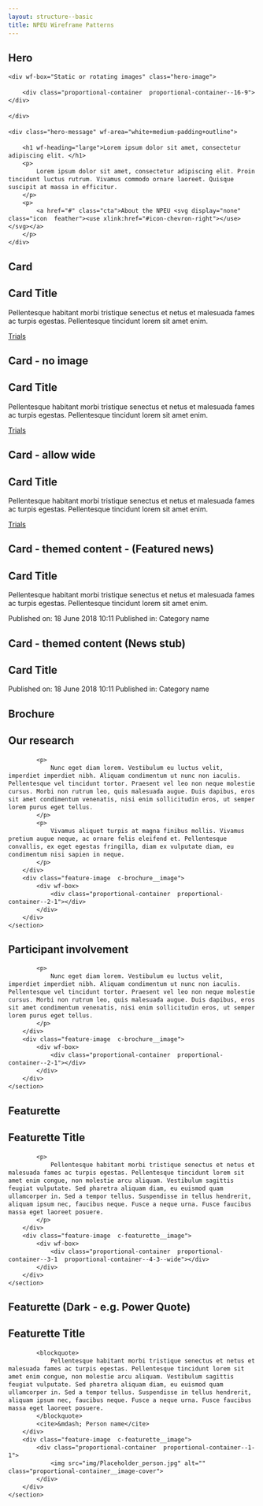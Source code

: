 ```yaml
---
layout: structure--basic
title: NPEU Wireframe Patterns
---
```

<h2 class="small-padding">Hero</h2>
<div class="hero">

    <div wf-box="Static or rotating images" class="hero-image">

        <div class="proportional-container  proportional-container--16-9"></div>

    </div>

    <div class="hero-message" wf-area="white+medium-padding+outline">
    
        <h1 wf-heading="large">Lorem ipsum dolor sit amet, consectetur adipiscing elit. </h1>
        <p>
            Lorem ipsum dolor sit amet, consectetur adipiscing elit. Proin tincidunt luctus rutrum. Vivamus commodo ornare laoreet. Quisque suscipit at massa in efficitur.
        </p>
        <p>
            <a href="#" class="cta">About the NPEU <svg display="none" class="icon  feather"><use xlink:href="#icon-chevron-right"></use></svg></a>
        </p>
    </div>

</div>

<h2 class="small-padding">Card</h2>

<div class="medium-padding">
    <div class="c-card">
        <div class="c-card__image">
            <div wf-box>
                <div class="proportional-container  proportional-container--3-1"></div>
            </div>
        </div>
        <div class="c-card__body">
            <h2 class="c-card__title">Card Title</h2>
            <p>
                Pellentesque habitant morbi tristique senectus et netus et malesuada fames ac turpis egestas. Pellentesque tincidunt lorem sit amet enim.
            </p> 
        </div>
        <div class="c-card__footer">
            <p>
                <a href="#" class="cta">Trials <svg display="none" class="icon  feather"><use xlink:href="#icon-chevron-right"></use></svg></a>
            </p>
        </div>
    </div>
</div>

<h2 class="small-padding">Card - no image</h2>

<div class="medium-padding">
    <div class="c-card">
        <div class="c-card__body">
            <h2 class="c-card__title">Card Title</h2>
            <p>
                Pellentesque habitant morbi tristique senectus et netus et malesuada fames ac turpis egestas. Pellentesque tincidunt lorem sit amet enim.
            </p> 
        </div>
        <div class="c-card__footer">
            <p>
                <a href="#" class="cta">Trials <svg display="none" class="icon  feather"><use xlink:href="#icon-chevron-right"></use></svg></a>
            </p>
        </div>
    </div>
</div>

<h2 class="small-padding">Card - allow wide</h2>

<div class="medium-padding">
    <div class="c-card  c-card--allow-wide">
        <div class="c-card__image">
            <div wf-box>
                <div class="proportional-container  proportional-container--3-1"></div>
            </div>
        </div>
        <div class="c-card__body">
            <h2 class="c-card__title">Card Title</h2>
            <p>
                Pellentesque habitant morbi tristique senectus et netus et malesuada fames ac turpis egestas. Pellentesque tincidunt lorem sit amet enim.
            </p> 
        </div>
        <div class="c-card__footer">
            <p>
                <a href="#" class="cta">Trials <svg display="none" class="icon  feather"><use xlink:href="#icon-chevron-right"></use></svg></a>
            </p>
        </div>
    </div>
</div>

<h2 class="small-padding">Card - themed content - (Featured news)</h2>

<div class="medium-padding">
    <div class="c-card  c-card--themed-content">
        <div class="c-card__image">
            <div wf-box>
                <div class="proportional-container  proportional-container--3-1"></div>
            </div>
        </div>
        <div class="c-card__body">
            <h2 class="c-card__title">Card Title</h2>
            <p>
                Pellentesque habitant morbi tristique senectus et netus et malesuada fames ac turpis egestas. Pellentesque tincidunt lorem sit amet enim.
            </p> 
        </div>
        <div class="c-card__footer">
            <p class="c-card__info">
                <span>Published on: 18 June 2018 10:11</span>
                <span>Published in: Category name</span>
            </p>
        </div>
    </div>
</div>

<h2 class="small-padding">Card - themed content (News stub)</h2>

<div class="medium-padding">
    <div class="c-card  c-card--themed-content">
        <div class="c-card__body">
            <h2 class="c-card__title">Card Title</h2>
        </div>
        <div class="c-card__footer">
            <p class="c-card__info">
                <span>Published on: 18 June 2018 10:11</span>
                <span>Published in: Category name</span>
            </p>
        </div>
    </div>
</div>

<h2 class="small-padding">Brochure</h2>
 
<div class="medium-padding">
    <section class="c-brochure">
        <div class="text-content  c-brochure__body">
            <h2>
                Our research
            </h2>

            <p>
                Nunc eget diam lorem. Vestibulum eu luctus velit, imperdiet imperdiet nibh. Aliquam condimentum ut nunc non iaculis. Pellentesque vel tincidunt tortor. Praesent vel leo non neque molestie cursus. Morbi non rutrum leo, quis malesuada augue. Duis dapibus, eros sit amet condimentum venenatis, nisi enim sollicitudin eros, ut semper lorem purus eget tellus.
            </p>
            <p>
                Vivamus aliquet turpis at magna finibus mollis. Vivamus pretium augue neque, ac ornare felis eleifend et. Pellentesque convallis, ex eget egestas fringilla, diam ex vulputate diam, eu condimentum nisi sapien in neque.
            </p>
        </div>
        <div class="feature-image  c-brochure__image">
            <div wf-box>
                <div class="proportional-container  proportional-container--2-1"></div>
            </div>
        </div>
    </section>
</div>
<div class="medium-padding">
    <section class="c-brochure  c-brochure--reversed">
        <div class="text-content  c-brochure__body">
            <h2>
                Participant involvement
            </h2>

            <p>
                Nunc eget diam lorem. Vestibulum eu luctus velit, imperdiet imperdiet nibh. Aliquam condimentum ut nunc non iaculis. Pellentesque vel tincidunt tortor. Praesent vel leo non neque molestie cursus. Morbi non rutrum leo, quis malesuada augue. Duis dapibus, eros sit amet condimentum venenatis, nisi enim sollicitudin eros, ut semper lorem purus eget tellus.
            </p>
        </div>
        <div class="feature-image  c-brochure__image">
            <div wf-box>
                <div class="proportional-container  proportional-container--2-1"></div>
            </div>
        </div>
    </section>
</div>

<h2 class="small-padding">Featurette</h2>

<div class="medium-padding">
    <section class="c-featurette  c-featurette">
        <div class="text-content  c-featurette__body  c-featurette__body--80">
            <h2>
                Featurette Title
            </h2>

            <p>
                Pellentesque habitant morbi tristique senectus et netus et malesuada fames ac turpis egestas. Pellentesque tincidunt lorem sit amet enim congue, non molestie arcu aliquam. Vestibulum sagittis feugiat vulputate. Sed pharetra aliquam diam, eu euismod quam ullamcorper in. Sed a tempor tellus. Suspendisse in tellus hendrerit, aliquam ipsum nec, faucibus neque. Fusce a neque urna. Fusce faucibus massa eget laoreet posuere.
            </p>
        </div>
        <div class="feature-image  c-featurette__image">
            <div wf-box>
                <div class="proportional-container  proportional-container--3-1  proportional-container--4-3--wide"></div>
            </div>
        </div>
    </section>
</div>

<h2 class="small-padding">Featurette (Dark - e.g. Power Quote)</h2>

<div class="medium-padding">
    <section class="c-featurette  c-featurette  t-featurette--dark">
        <div class="text-content  c-featurette__body  c-featurette__body--80">
            <h2>
                Featurette Title
            </h2>

            <blockquote>
                Pellentesque habitant morbi tristique senectus et netus et malesuada fames ac turpis egestas. Pellentesque tincidunt lorem sit amet enim congue, non molestie arcu aliquam. Vestibulum sagittis feugiat vulputate. Sed pharetra aliquam diam, eu euismod quam ullamcorper in. Sed a tempor tellus. Suspendisse in tellus hendrerit, aliquam ipsum nec, faucibus neque. Fusce a neque urna. Fusce faucibus massa eget laoreet posuere.
            </blockquote>
            <cite>&mdash; Person name</cite>
        </div>
        <div class="feature-image  c-featurette__image">
            <div class="proportional-container  proportional-container--1-1">
                <img src="img/Placeholder_person.jpg" alt="" class="proportional-container__image-cover">
            </div>
        </div>
    </section>
</div>

